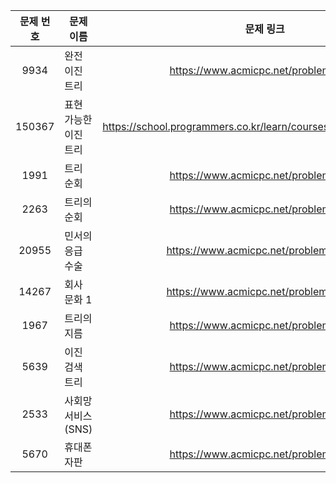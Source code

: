 | 문제 번호  | 문제 이름                |                              문제 링크                              |
|:------:|----------------------|:---------------------------------------------------------------:|
| 9934 | 완전 이진 트리 | https://www.acmicpc.net/problem/9934 |
| 150367 | 표현 가능한 이진 트리 | https://school.programmers.co.kr/learn/courses/30/lessons/150367 |
| 1991 | 트리 순회 | https://www.acmicpc.net/problem/1991 |
| 2263 | 트리의 순회 | https://www.acmicpc.net/problem/2263 |
| 20955 | 민서의 응급 수술 | https://www.acmicpc.net/problem/20955 |
| 14267 | 회사 문화 1 | https://www.acmicpc.net/problem/14267 |
| 1967 | 트리의 지름 | https://www.acmicpc.net/problem/1967 |
| 5639 | 이진 검색 트리 | https://www.acmicpc.net/problem/5639 |
| 2533 | 사회망 서비스(SNS) | https://www.acmicpc.net/problem/2533 |
| 5670 | 휴대폰 자판 | https://www.acmicpc.net/problem/5670 |
